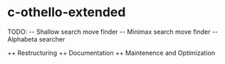 c-othello-extended
==================
TODO:
-- Shallow search move finder
-- Minimax search move finder
-- Alphabeta searcher

++ Restructuring
++ Documentation
++ Maintenence and Optimization
